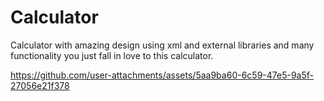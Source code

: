 # Calculator
Calculator with amazing design using xml and external libraries and many functionality you just fall in love to this calculator.

https://github.com/user-attachments/assets/5aa9ba60-6c59-47e5-9a5f-27056e21f378

